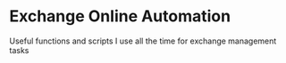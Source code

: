 # Exchange Online Automation

Useful functions and scripts I use all the time for exchange management tasks

